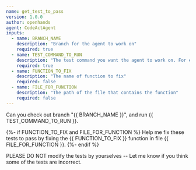 ```yaml
---
name: get_test_to_pass
version: 1.0.0
author: openhands
agent: CodeActAgent
inputs:
  - name: BRANCH_NAME
    description: "Branch for the agent to work on"
    required: true
  - name: TEST_COMMAND_TO_RUN
    description: "The test command you want the agent to work on. For example, `pytest tests/unit/test_bash_parsing.py`"
    required: true
  - name: FUNCTION_TO_FIX
    description: "The name of function to fix"
    required: false
  - name: FILE_FOR_FUNCTION
    description: "The path of the file that contains the function"
    required: false
---
```


Can you check out branch "{{ BRANCH_NAME }}", and run {{ TEST_COMMAND_TO_RUN }}.

{%- if FUNCTION_TO_FIX and FILE_FOR_FUNCTION %}
Help me fix these tests to pass by fixing the {{ FUNCTION_TO_FIX }} function in file {{ FILE_FOR_FUNCTION }}.
{%- endif %}

PLEASE DO NOT modify the tests by yourselves -- Let me know if you think some of the tests are incorrect.
